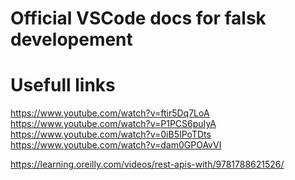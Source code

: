 Official VSCode docs for falsk developement
===========================================

# Usefull links

https://www.youtube.com/watch?v=ftir5Dq7LoA
https://www.youtube.com/watch?v=P1PCS6puIyA
https://www.youtube.com/watch?v=0iB5IPoTDts
https://www.youtube.com/watch?v=dam0GPOAvVI

https://learning.oreilly.com/videos/rest-apis-with/9781788621526/

